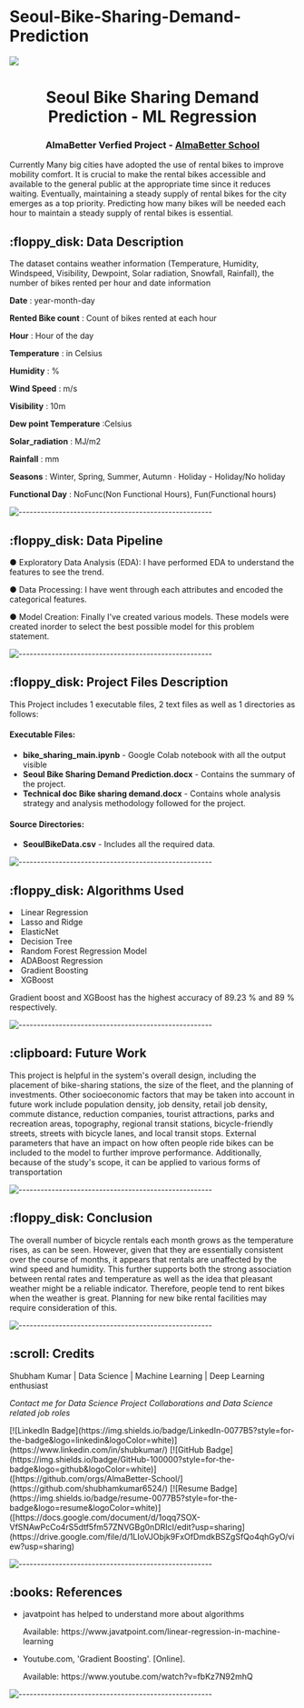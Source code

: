 # Seoul-Bike-Sharing-Demand-Prediction

<h><img src="[https://media.giphy.com/media/26gJAJQ2OVynPuTYY/giphy.gif](https://listnride-assets.s3.eu-central-1.amazonaws.com/images/home/usp/usp_1.gif)" align="centre"></h>
<h1 align="center"> Seoul Bike Sharing Demand Prediction - ML Regression </h1>
<h3 align="center"> AlmaBetter Verfied Project - <a href="https://www.almabetter.com/"> AlmaBetter School </a> </h5>

<p>Currently Many big cities have adopted the use of rental bikes to improve mobility comfort. It is crucial to make the rental bikes accessible and available to the general public at the appropriate time since it reduces waiting. Eventually, maintaining a steady supply of rental bikes for the city emerges as a top priority. Predicting how many bikes will be needed each hour to maintain a steady supply of rental bikes is essential.</p>

<h2> :floppy_disk: Data Description</h2>

<p>The dataset contains weather information (Temperature, Humidity, Windspeed, Visibility, Dewpoint, Solar radiation, Snowfall, Rainfall), the number of bikes rented per hour and date information</p>

**Date** : year-month-day

**Rented Bike count** : Count of bikes rented at each  hour

**Hour** : Hour of the day

**Temperature** : in Celsius

**Humidity** : %

**Wind Speed** : m/s

**Visibility** : 10m

**Dew point Temperature** :Celsius

**Solar_radiation** : MJ/m2

**Rainfall** : mm

**Seasons** : Winter, Spring, Summer, Autumn ∙ Holiday - Holiday/No holiday 

**Functional Day** : NoFunc(Non Functional Hours),  Fun(Functional hours)

![-----------------------------------------------------](https://raw.githubusercontent.com/andreasbm/readme/master/assets/lines/rainbow.png)

<h2> :floppy_disk: Data Pipeline</h2>

● Exploratory Data Analysis (EDA): I have performed EDA to understand the features to see the trend.

● Data Processing: I have went through each attributes and encoded the categorical features.

● Model Creation: Finally I've created various models. These models were created inorder to select the best possible model for this problem statement.

![-----------------------------------------------------](https://raw.githubusercontent.com/andreasbm/readme/master/assets/lines/rainbow.png)

<h2> :floppy_disk: Project Files Description</h2>

<p>This Project includes 1 executable files, 2 text files as well as 1 directories as follows:</p>
<h4>Executable Files:</h4>

<ul>
  <li><b>bike_sharing_main.ipynb</b> - Google Colab notebook with all the output visible</li>
  <li><b>Seoul Bike Sharing Demand Prediction.docx</b> - Contains the summary of the project.</li>
  <li><b>Technical doc Bike sharing demand.docx</b> - Contains whole analysis strategy and analysis methodology followed for the project.</li>
</ul>

<h4>Source Directories:</h4>
<ul>
  <li><b>SeoulBikeData.csv</b> - Includes all the required data.</li>
</ul>

![-----------------------------------------------------](https://raw.githubusercontent.com/andreasbm/readme/master/assets/lines/rainbow.png)

<h2> :floppy_disk: Algorithms Used </h2>
<li>Linear Regression</li>
<li>Lasso and Ridge</li>
<li>ElasticNet</li>
<li>Decision Tree</li>
<li>Random Forest Regression Model</li>
<li>ADABoost Regression</li>
<li>Gradient Boosting</li>
<li>XGBoost</li>
<p>Gradient boost and XGBoost has the highest accuracy of 89.23 % and 89 % respectively.</p>

![-----------------------------------------------------](https://raw.githubusercontent.com/andreasbm/readme/master/assets/lines/rainbow.png)

<h2> :clipboard: Future Work</h2>
<p> This project is helpful in the system's overall design, including the placement of bike-sharing stations, the size of the fleet, and the planning of investments. Other socioeconomic factors that may be taken into account in future work include population density, job density, retail job density, commute distance, reduction companies, tourist attractions, parks and recreation areas, topography, regional transit stations, bicycle-friendly streets, streets with bicycle lanes, and local transit stops. External parameters that have an impact on how often people ride bikes can be included to the model to further improve performance. Additionally, because of the study's scope, it can be applied to various forms of transportation </p>

![-----------------------------------------------------](https://raw.githubusercontent.com/andreasbm/readme/master/assets/lines/rainbow.png)

<h2>:floppy_disk: Conclusion</h2>
<p>The overall number of bicycle rentals each month grows as the temperature rises, as can be seen. However, given that they are essentially consistent over the course of months, it appears that rentals are unaffected by the wind speed and humidity. This further supports both the strong association between rental rates and temperature as well as the idea that pleasant weather might be a reliable indicator. Therefore, people tend to rent bikes when the weather is great.
Planning for new bike rental facilities may require consideration of this.</p>

![-----------------------------------------------------](https://raw.githubusercontent.com/andreasbm/readme/master/assets/lines/rainbow.png)

<!-- CREDITS -->
<h2 id="credits"> :scroll: Credits</h2>

Shubham Kumar | Data Science | Machine Learning | Deep Learning enthusiast

<p> <i> Contact me for Data Science Project Collaborations and Data Science related job roles</i></p>
[![LinkedIn Badge](https://img.shields.io/badge/LinkedIn-0077B5?style=for-the-badge&logo=linkedin&logoColor=white)](https://www.linkedin.com/in/shubkumar/)
[![GitHub Badge](https://img.shields.io/badge/GitHub-100000?style=for-the-badge&logo=github&logoColor=white)]([https://github.com/orgs/AlmaBetter-School/](https://github.com/shubhamkumar6524/)
[![Resume Badge](https://img.shields.io/badge/resume-0077B5?style=for-the-badge&logo=resume&logoColor=white)]([https://docs.google.com/document/d/1oqq7SOX-VfSNAwPcCo4rS5dtf5fm57ZNVGBg0nDRIcI/edit?usp=sharing](https://drive.google.com/file/d/1LIoVJObjk9FxOfDmdkBSZgSfQo4qhGyO/view?usp=sharing)


![-----------------------------------------------------](https://raw.githubusercontent.com/andreasbm/readme/master/assets/lines/rainbow.png)
<h2> :books: References</h2>
<ul>
  <li><p>javatpoint has helped to understand more about algorithms</p>
      <p>Available: https://www.javatpoint.com/linear-regression-in-machine-learning</p>
  </li>
 
  <li><p>Youtube.com, 'Gradient Boosting'. [Online].</p>
      <p>Available: https://www.youtube.com/watch?v=fbKz7N92mhQ</p>
  </li>
 
</ul>

![-----------------------------------------------------](https://raw.githubusercontent.com/andreasbm/readme/master/assets/lines/rainbow.png)
